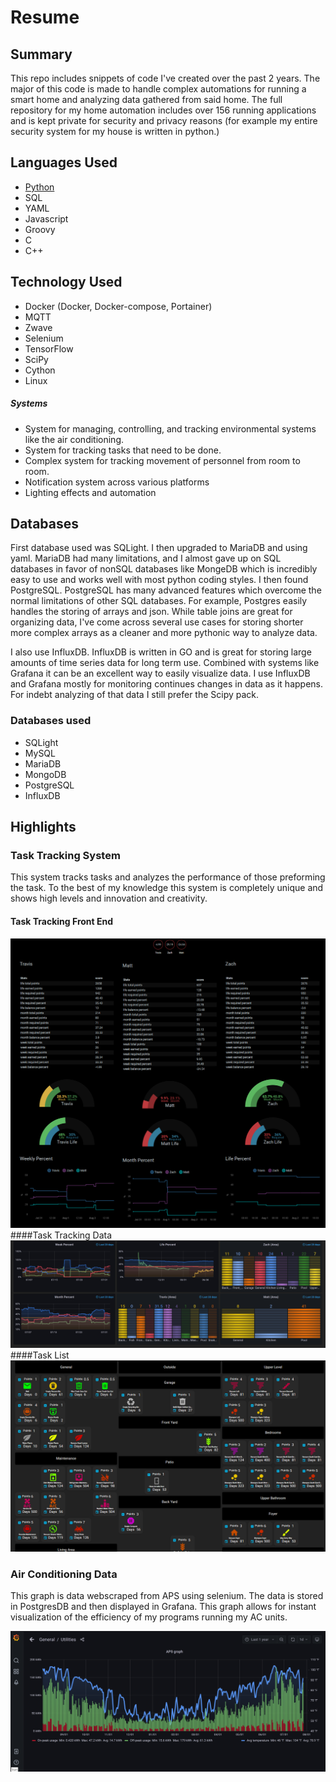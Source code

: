 # Resume
## Summary

This repo includes snippets of code I've created over the past 2 years. The major of this code is made to handle complex automations for running a smart home and 
analyzing data gathered from said home. The full repository for my home automation includes over 156 running applications and is kept private for security and privacy reasons (for example my entire security system for my house is written in python.)


## Languages Used
 + [Python](https://docs.python.org/ "Python Docs")
 + SQL
 + YAML
 + Javascript
 + Groovy
 + C
 + C++

## Technology Used
 + Docker (Docker, Docker-compose, Portainer)
 + MQTT
 + Zwave
 + Selenium
 + TensorFlow
 + SciPy
 + Cython
 + Linux



##### Systems
+ System for managing, controlling, and tracking environmental systems like the air conditioning.
+ System for tracking tasks that need to be done.
+ Complex system for tracking movement of personnel from room to room.
+ Notification system across various platforms
+ Lighting effects and automation 


## Databases

First database used was SQLight. I then upgraded to MariaDB and using yaml. MariaDB had many limitations,  and I almost gave up on SQL databases in favor of nonSQL databases like MongeDB which is incredibly easy to use and works well with most python coding styles. I then found PostgreSQL. PostgreSQL has many advanced features which overcome the normal limitations of other SQL databases. For example, Postgres easily handles the storing of arrays and json. While table joins are great for organizing data, I've come across several use cases for storing shorter more complex arrays as a cleaner and more pythonic way to analyze data.

I also use InfluxDB. InfluxDB is written in GO and is great for storing large amounts of time series data for long term use. Combined with systems like Grafana it can be an excellent way to easily visualize data. I use InfluxDB and Grafana mostly for monitoring continues changes in data as it happens. For indebt analyzing of that data I still prefer the Scipy pack.

### Databases used
+ SQLight
+ MySQL
+ MariaDB
+ MongoDB
+ PostgreSQL
+ InfluxDB



## Highlights

### Task Tracking System


This system tracks tasks and analyzes the performance of those preforming the task. To the best of my knowledge this system is completely unique and shows high levels and innovation and creativity.



#### Task Tracking Front End
![Task Front End](https://github.com/Travis-Prall/resume/blob/main/pics/chore_front_end.png "Task Front End")
####Task Tracking Data
![Chore Data Graph](https://github.com/Travis-Prall/resume/blob/main/pics/chore_data.png "Chore Data")
####Task List
![Task List](https://github.com/Travis-Prall/resume/blob/main/pics/chore_list.png "Task List")


### Air Conditioning Data


This graph is data webscraped from APS using selenium. The data is stored in PostgresDB and then displayed in Grafana. This graph allows for instant visualization of the efficiency of my programs running my AC units.


![Grafana](https://github.com/Travis-Prall/resume/blob/main/pics/grafana_ac_data.png "Grafana AC Graph")
